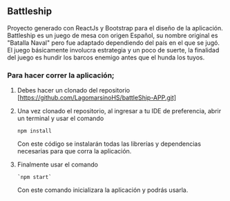

## Battleship

Proyecto generado con ReactJs y Bootstrap para el diseño de la aplicación. \
Battleship es un juego de mesa con origen Español, su nombre original es "Batalla Naval" pero fue adaptado dependiendo del país en el que se jugó.
El juego básicamente involucra estrategia y un poco de suerte, la finalidad del juego es hundir los barcos enemigo antes que el hunda los tuyos.


### Para hacer correr la aplicación;
 1. Debes hacer un clonado del repositorio [https://github.com/LagomarsinoHS/battleShip-APP.git]
 2. Una vez clonado el repositorio, al ingresar a tu IDE de preferencia, abrir un terminal y usar el comando 
    ```
    npm install
    ```
    Con este código se instalarán todas las librerías y dependencias necesarias para que corra la aplicación. 

 3. Finalmente usar el comando 
    ```
    `npm start`
    ```
    Con este comando inicializara la aplicación y podrás usarla.
  